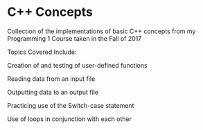 # C++ Concepts

Collection of the implementations of basic C++ concepts from my Programming 1 Course taken in the Fall of 2017

Topics Covered Include:

Creation of and testing of user-defined functions

Reading data from an input file

Outputting data to an output file

Practicing use of the Switch-case statement

Use of loops in conjunction with each other

